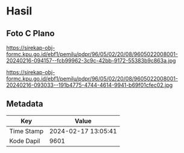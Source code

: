 # Hasil

## Foto C Plano

https://sirekap-obj-formc.kpu.go.id/ebf1/pemilu/pdpr/96/05/02/20/08/9605022008001-20240216-094157--fcb99962-3c9c-42bb-9172-55383b9c863a.jpg

https://sirekap-obj-formc.kpu.go.id/ebf1/pemilu/pdpr/96/05/02/20/08/9605022008001-20240216-093033--191b4775-4744-4614-9941-b69f01cfec02.jpg


## Metadata

| Key        | Value               |
| ---------- | ------------------- |
| Time Stamp | 2024-02-17 13:05:41 |
| Kode Dapil | 9601                |



